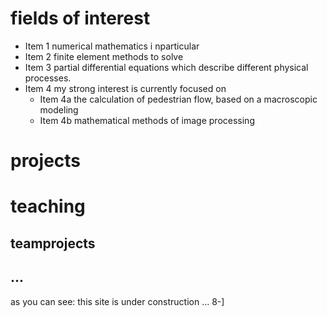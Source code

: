 # fields of interest

* Item 1 numerical mathematics i nparticular 
* Item 2 finite element methods to solve
* Item 3 partial differential equations which describe different physical processes. 
* Item 4 my strong interest is currently focused on 
  * Item 4a the calculation of pedestrian flow, based on a macroscopic modeling
  * Item 4b mathematical methods of image processing

# projects

# teaching

## teamprojects

## ...




as you can see: this site is under construction ... 8-]
